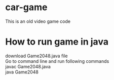 # car-game
This is an old video game code

# How to run game in java
download Game2048.java file </br>
Go to command line and run following commands </br>
javac Game2048.java </br>
java Game2048 </br>
